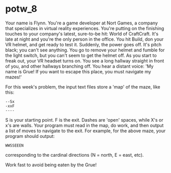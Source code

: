 # potw_8

Your name is Flynn. You're a game developer at Nort Games, a company that specializes in virtual reality experiences.
You're putting on the finishing touches to your company's latest, sure-to-be hit: World of CraftCraft. 
It's late at night and you're the only person in the office. You hit Build, don your VR helmet, and get ready to test it.
Suddenly, the power goes off. It's pitch black; you can't see anything. 
You go to remove your helmet and fumble for the light switch, but you can't seem to get the helmet off.
As you start to freak out, your VR headset turns on. You see a long hallway straight in front of you, and other hallways branching off.
You hear a distant voice: 'My name is Grue! If you want to escape this place, you must navigate my mazes!'

For this week's problem, the input text files store a 'map' of the maze, like this:

```
--Sx
-xxF
----
```

S is your starting point. F is the exit. Dashes are 'open' spaces, while X's or x's are walls.
Your program must read in the map, do work, and then output a list of moves to navigate to the exit.
For example, for the above maze,  your program should output:

```
WWSSEEEN
```

corresponding to the cardinal directions (N = north, E = east, etc).

Work fast to avoid being eaten by the Grue!

